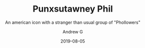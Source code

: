 ---
layout: wiki
title: Punxsutawney Phil
subtitle: An american icon with a stranger than usual group of "Phollowers"
date: 2019-08-05
link: https://en.wikipedia.org/wiki/Punxsutawney_Phil
linkText: Punxsutawney Phil is a groundhog in Punxsutawney, Pennsylvania. On February 2 (Groundhog Day) each year, the borough of Punxsutawney celebrates the legendary groundhog with a festive atmosphere of music and food. According to the tradition, if Phil sees his shadow and returns to his hole, he has predicted six more weeks of winter-like weather.
author: Andrew G
image: https://upload.wikimedia.org/wikipedia/commons/6/6e/Punxsutawney_Phil_2018_%28cropped%29.jpg
quotes: 
- The Inner Circle, in keeping with kayfabe, claims a 100% accuracy rate" (claiming in turn that whenever the prediction is wrong, the person in charge of translating the message must have made a mistake in his interpretation).
- The President of the Inner Circle, the only person able to understand Groundhogese through his possession of an ancient acacia wood cane, then interprets Phil's message...
tags:
---